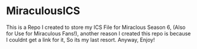 # MiraculousICS
This is a Repo I created to store my ICS File for Miraclous Season 6, (Also for Use for Miraculous Fans!), another reason I created this repo is because I couldnt get a link for it, So its my last resort. Anyway, Enjoy!
